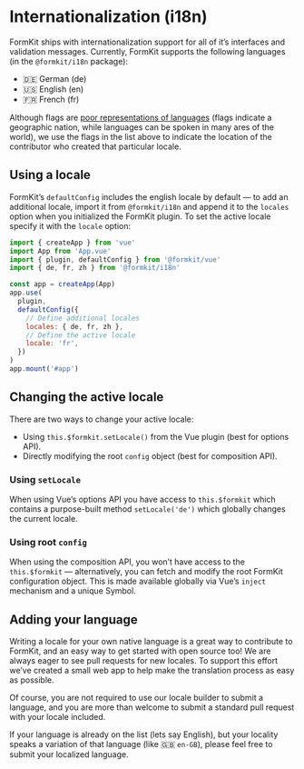 # Internationalization (i18n)

FormKit ships with internationalization support for all of it’s interfaces and validation messages. Currently, FormKit supports the following languages (in the `@formkit/i18n` package):

- 🇩🇪 German (de)
- 🇺🇸 English (en)
- 🇫🇷 French (fr)

<callout type="info" label="Flags aren’t languages">
Although flags are <a href="http://www.flagsarenotlanguages.com/blog/why-flags-do-not-represent-language/">poor representations of languages</a> (flags indicate a geographic nation, while languages can be spoken in many ares of the world), we use the flags in the list above to indicate the location of the contributor who created that particular locale.
</callout>

## Using a locale

FormKit’s `defaultConfig` includes the english locale by default — to add an additional locale, import it from `@formkit/i18n` and append it to the `locales` option when you initialized the FormKit plugin. To set the active locale specify it with the `locale` option:

```js
import { createApp } from 'vue'
import App from 'App.vue'
import { plugin, defaultConfig } from '@formkit/vue'
import { de, fr, zh } from '@formkit/i18n'

const app = createApp(App)
app.use(
  plugin,
  defaultConfig({
    // Define additional locales
    locales: { de, fr, zh },
    // Define the active locale
    locale: 'fr',
  })
)
app.mount('#app')
```

## Changing the active locale

There are two ways to change your active locale:

- Using `this.$formkit.setLocale()` from the Vue plugin (best for options API).
- Directly modifying the root `config` object (best for composition API).

### Using `setLocale`

When using Vue’s options API you have access to `this.$formkit` which contains a purpose-built method `setLocale('de')` which globally changes the current locale.

<example
  name="Changing locale example"
  file="/_content/examples/locale-change/locale-change"
  langs="vue">
</example>

### Using root `config`

When using the composition API, you won’t have access to the `this.$formkit` — alternatively, you can fetch and modify the root FormKit configuration object. This is made available globally via Vue’s `inject` mechanism and a unique Symbol.

<example
  name="Changing locale via config"
  file="/_content/examples/locale-change-config/locale-change-config"
  langs="vue">
</example>

## Adding your language

Writing a locale for your own native language is a great way to contribute to FormKit, and an easy way to get started with open source too! We are always eager to see pull requests for new locales. To support this effort we’ve created a small web app to help make the translation process as easy as possible.

<cta href="https://i18n.formkit.com" label="Help others who speak your language!" button="Contribute a locale"></cta>

Of course, you are not required to use our locale builder to submit a language, and you are more than welcome to submit a standard pull request with your locale included.

<callout type="info" label="Localization">
If your language is already on the list (lets say English), but your locality speaks a variation of that language (like 🇬🇧 <code>en-GB</code>), please feel free to submit your localized language.
</callout>
